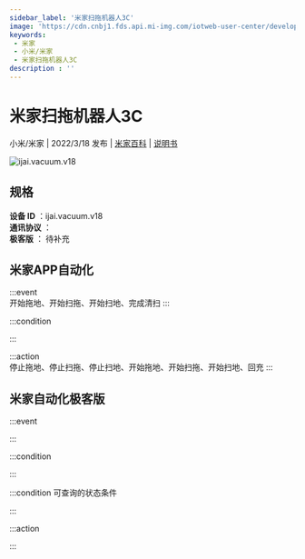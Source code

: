 ```yaml
---
sidebar_label: '米家扫拖机器人3C'
image: 'https://cdn.cnbj1.fds.api.mi-img.com/iotweb-user-center/developer_16790480294510HOn7hB9.png?GalaxyAccessKeyId=AKVGLQWBOVIRQ3XLEW&Expires=9223372036854775807&Signature=l5cIHWOHLk115oHI1bHchv+0mLM='
keywords: 
 - 米家
 - 小米/米家
 - 米家扫拖机器人3C
description : ''
---
```

# 米家扫拖机器人3C

小米/米家 | 2022/3/18 发布 | [米家百科](https://home.mi.com/webapp/content/baike/product/index.html?model=ijai.vacuum.v18) | [说明书](https://home.mi.com/views/introduction.html?model=ijai.vacuum.v18&region=cn)

![ijai.vacuum.v18](https://cdn.cnbj1.fds.api.mi-img.com/iotweb-user-center/developer_16790480294510HOn7hB9.png?GalaxyAccessKeyId=AKVGLQWBOVIRQ3XLEW&Expires=9223372036854775807&Signature=l5cIHWOHLk115oHI1bHchv+0mLM=)

## 规格  
> 
**设备 ID** ：ijai.vacuum.v18  
**通讯协议** ：  
**极客版**  ： 待补充 


## 米家APP自动化  

:::event  
开始拖地、开始扫拖、开始扫地、完成清扫
:::

:::condition  

:::

:::action   
停止拖地、停止扫拖、停止扫地、开始拖地、开始扫拖、开始扫地、回充
:::

## 米家自动化极客版  

:::event  

:::

:::condition  

:::

:::condition 可查询的状态条件  

:::

:::action  

:::

        

